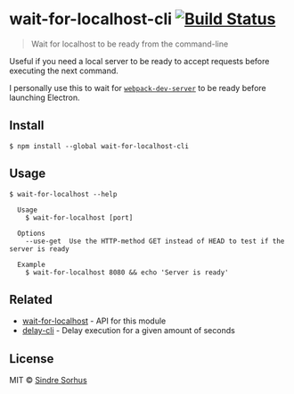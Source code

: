 # wait-for-localhost-cli [![Build Status](https://travis-ci.org/sindresorhus/wait-for-localhost-cli.svg?branch=master)](https://travis-ci.org/sindresorhus/wait-for-localhost-cli)

> Wait for localhost to be ready from the command-line

Useful if you need a local server to be ready to accept requests before executing the next command.

I personally use this to wait for [`webpack-dev-server`](https://github.com/webpack/webpack-dev-server) to be ready before launching Electron.


## Install

```
$ npm install --global wait-for-localhost-cli
```


## Usage

```
$ wait-for-localhost --help

  Usage
    $ wait-for-localhost [port]

  Options
    --use-get  Use the HTTP-method GET instead of HEAD to test if the server is ready

  Example
    $ wait-for-localhost 8080 && echo 'Server is ready'
```


## Related

- [wait-for-localhost](https://github.com/sindresorhus/wait-for-localhost) - API for this module
- [delay-cli](https://github.com/sindresorhus/delay-cli) - Delay execution for a given amount of seconds


## License

MIT © [Sindre Sorhus](https://sindresorhus.com)

